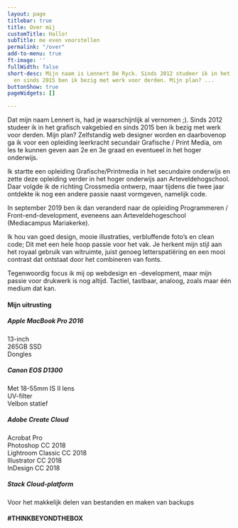 ```yaml
---
layout: page
titlebar: true
title: Over mij
customTitle: Hallo!
subTitle: me even voorstellen
permalink: "/over"
add-to-menu: true
ft-image: ''
fullWidth: false
short-desc: Mijn naam is Lennert De Ryck. Sinds 2012 studeer ik in het grafisch vakgebied
  en sinds 2015 ben ik bezig met werk voor derden. Mijn plan? ...
buttonShow: true
pageWidgets: []

---
```

Dat mijn naam Lennert is, had je waarschijnlijk al vernomen ;). Sinds 2012 studeer ik in het grafisch vakgebied en sinds 2015 ben ik bezig met werk voor derden. Mijn plan? Zelfstandig web designer worden en daarbovenop ga ik voor een opleiding leerkracht secundair Grafische / Print Media, om les te kunnen geven aan 2e en 3e graad en eventueel in het hoger onderwijs.

Ik startte een opleiding Grafische/Printmedia in het secundaire onderwijs en zette deze opleiding verder in het hoger onderwijs aan Arteveldehogschool. Daar volgde ik de richting Crossmedia ontwerp, maar tijdens die twee jaar ontdekte ik nog een andere passie naast vormgeven, namelijk code.  
  
In september 2019 ben ik dan veranderd naar de opleiding Programmeren / Front-end-development, eveneens aan Arteveldehogeschool (Mediacampus Mariakerke).  
  
Ik hou van goed design, mooie illustraties, verbluffende foto’s en clean code; Dit met een hele hoop passie voor het vak. Je herkent mijn stijl aan het royaal gebruik van witruimte, juist genoeg letterspatiëring en een mooi contrast dat ontstaat door het combineren van fonts.  
  
Tegenwoordig focus ik mij op webdesign en -development, maar mijn passie voor drukwerk is nog altijd. Tactiel, tastbaar, analoog, zoals maar één medium dat kan.

<h4>Mijn uitrusting</h4>

<div class="row">
<div class="col-12 col-md-6 mb-4">
<h5>Apple MacBook Pro 2016</h5>
13-inch <br>
265GB SSD <br>
Dongles
</div>
<div class="col-12 col-md-6 mb-4">
<h5>Canon EOS D1300</h5>
Met 18-55mm IS II lens<br>
UV-filter<br>
Velbon statief
</div>
</div>
<div class="row">
<div class="col-12 col-md-6 mb-4">
<h5>Adobe Create Cloud</h5>
Acrobat Pro<br>
Photoshop CC 2018<br>
Lightroom Classic CC 2018<br>
Illustrator CC 2018<br>
InDesign CC 2018
</div>
<div class="col-12 col-md-6">
<h5>Stack Cloud-platform</h5>
Voor het makkelijk delen van bestanden en maken van backups
</div>
</div>

<h4 class="fontw-300 lspacing-1 d-none">#THINKBEYONDTHEBOX</h4>